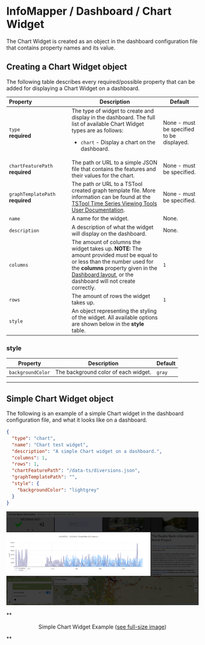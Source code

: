 # InfoMapper / Dashboard / Chart Widget #

The Chart Widget is created as an object in the dashboard configuration file that
contains property names and its value.

## Creating a Chart Widget object ##

The following table describes every required/possible property that can be added
for displaying a Chart Widget on a dashboard.

| **Property**&nbsp;&nbsp;&nbsp;&nbsp;&nbsp;&nbsp;&nbsp;&nbsp;&nbsp;&nbsp;&nbsp;&nbsp;&nbsp;&nbsp;&nbsp;&nbsp;&nbsp;&nbsp;&nbsp;&nbsp;&nbsp;&nbsp;&nbsp;&nbsp; | **Description** | **Default** |
| ---- | ---- | ---- |
| `type`<br>**required** | The type of widget to create and display in the dashboard. The full list of available Chart Widget types are as follows:<br><ul><li>`chart` - Display a chart on the dashboard.</li></ul> | None - must be specified to be displayed. |
| `chartFeaturePath`<br>**required** | The path or URL to a simple JSON file that contains the features and their values for the chart. | None - must be specified. |
| `graphTemplatePath`<br>**required** | The path or URL to a TSTool created graph template file. More information can be found at the [TSTool Time Series Viewing Tools User Documentation](https://opencdss.state.co.us/tstool/latest/doc-user/appendix-tsview/tsview/#time-series-product-file-json-format). | None - must be specified. |
| `name` | A name for the widget. | None. |
| `description` | A description of what the widget will display on the dashboard. | None. |
| `columns` | The amount of columns the widget takes up. **NOTE:** The amount provided *must* be equal to or less than the number used for the **columns** property given in the [Dashboard layout](./add-dashboard.md#layout), or the dashboard will not create correctly. | `1` |
| `rows` | The amount of rows the widget takes up. | `1` |
| `style` | An object representing the styling of the widget. All available options are shown below in the **style** table. |  |

### style ###

| **Property** | **Description** | **Default** |
| ---- | ---- | ---- |
| `backgroundColor` | The background color of each widget. | `gray` |

----

## Simple Chart Widget object ##

The following is an example of a simple Chart widget in the dashboard
configuration file, and what it looks like on a dashboard. 

```json
{
  "type": "chart",
  "name": "Chart test widget",
  "description": "A simple Chart widget on a dashboard.",
  "columns": 1,
  "rows": 1,
  "chartFeaturePath": "/data-ts/diversions.json",
  "graphTemplatePath": "",
  "style": {
    "backgroundColor": "lightgrey"
  }
}
```

![Simple Chart Widget](./images/simple-chart.png)

**<p style="text-align: center;">
Simple Chart Widget Example (<a href="../images/simple-chart.png">see full-size image</a>)
</p>**